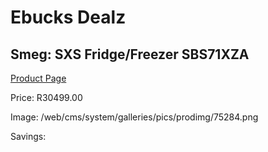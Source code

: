 
# Ebucks Dealz
## Smeg: SXS Fridge/Freezer SBS71XZA
[Product Page](https://www.ebucks.com/web/shop/productSelected.do?prodId=1183688554&catId=1196429345)

Price: R30499.00

Image: /web/cms/system/galleries/pics/prodimg/75284.png

Savings: 


	